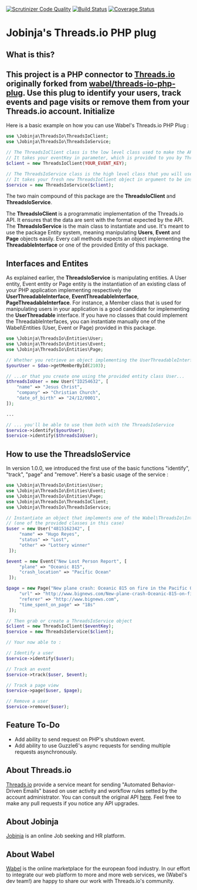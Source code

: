 [![Scrutinizer Code Quality](https://scrutinizer-ci.com/g/Wabel/threads-io-php-plug/badges/quality-score.png?b=master)](https://scrutinizer-ci.com/g/Wabel/threads-io-php-plug/?branch=1.0)
[![Build Status](https://travis-ci.org/Wabel/threads-io-php-plug.svg?branch=master)](https://travis-ci.org/Wabel/threads-io-php-plug)
[![Coverage Status](https://coveralls.io/repos/Wabel/threads-io-php-plug/badge.svg?branch=master&service=github)](https://coveralls.io/github/Wabel/threads-io-php-plug?branch=master)

Jobinja's Threads.io PHP plug
===========================

What is this?
-------------

This project is a PHP connector to [Threads.io](http://threads.io) originally forked from [wabel/threads-io-php-plug](https://github.com/Wabel/threads-io-php-plug). Use this plug to identify your users, track events and page visits or remove them from your Threads.io account.
Initialize
----------

Here is a basic example on how you can use Wabel's Threads.io PHP Plug :

```php
use \Jobinja\ThreadsIo\ThreadsIoClient;
use \Jobinja\ThreadsIo\ThreadsIoService;

// The ThreadsIoClient class is the low level class used to make the API calls.
// It takes your eventKey in parameter, which is provided to you by Threads.io
$client = new ThreadsIoClient(YOUR_EVENT_KEY);

// The ThreadsIoService class is the high level class that you will use with the Entities to make your API Calls
// It takes your fresh new ThreadsIoClient object in argument to be instantiate
$service = new ThreadsIoService($client);
```

The two main compound of this package are the **ThreadsIoClient** and **ThreadsIoService**.

The **ThreadsIoClient** is a programmatic implementation of the Threads.io API. It ensures that the data are sent with the format expected by the API.
The **ThreadsIoService** is the main class to instantiate and use. It's meant to use the package Entity system, meaning manipulating **Users**, **Event** and **Page** objects easily. Every call methods expects an object implementing the **<Entity>ThreadableInterface** or one of the provided Entity of this package.

Interfaces and Entites
----------------------

As explained earlier, the **ThreadsIoService** is manipulating entities. A User entity, Event entity or Page entity is the instantiation of an existing class of your PHP application implementing respectively the **UserThreadableInterface**, **EventThreadableInterface**, **PageThreadableInterface**. For instance, a Member class that is used for manipulating users in your application is a good candidate for implementing the **UserThreadable** interface.
If you have no classes that could implement the ThreadableInterfaces, you can instantiate manually one of the Wabel\Entities (User, Event or Page) provided in this package.

```php
use \Jobinja\ThreadsIo\Entities\User;
use \Jobinja\ThreadsIo\Entities\Event;
use \Jobinja\ThreadsIo\Entities\Page;

// Whether you retrieve an object implementing the UserThreadableInterface from your DB...
$yourUser = $dao->getMemberById(2103);

// ...or that you create one using the provided entity class User...
$threadsIoUser = new User("ID254632", [
    "name" => "Jesus Christ",
    "company" => "Christian Church",
    "date_of_birth" => "24/12/0001",
]);

...

// ... you'll be able to use them both with the ThreadsIoService
$service->identify($yourUser);
$service->identify($threadsIoUser);
```

How to use the ThreadsIoService
-------------------------------

In version 1.0.0, we introduced the first use of the basic functions "identify", "track", "page" and "remove".
Here's a basic usage of the service :


```php
use \Jobinja\ThreadsIo\Entities\User;
use \Jobinja\ThreadsIo\Entities\Event;
use \Jobinja\ThreadsIo\Entities\Page;
use \Jobinja\ThreadsIo\ThreadsIoClient;
use \Jobinja\ThreadsIo\ThreadsIoService;

// Instantiate an object that implements one of the Wabel\ThreadsIo\Interfaces
// (one of the provided classes in this case)
$user = new User("4815162342", [
     "name" => "Hugo Reyes",
     "status" => "Lost",
     "other" => "Lottery winner"
 ]);

$event = new Event("New Lost Person Report", [
     "plane" => "Oceanic 815",
     "crash_location" => "Pacific Ocean"
 ]);

$page = new Page("New plane crash: Oceanic 815 on fire in the Pacific Ocean", [
     "url" => "http://www.bignews.com/New-plane-crash-Oceanic-815-on-fire-in-the-Pacific-Ocean",
     "referer" => "http://www.bignews.com",
     "time_spent_on_page" => "18s"
 ]);

// Then grab or create a ThreadsIoService object
$client = new ThreadsIoClient($eventKey);
$service = new ThreadsIoService($client);

// Your now able to :

// Identify a user
$service->identify($user);

// Track an event
$service->track($user, $event);

// Track a page view
$service->page($user, $page);

// Remove a user
$service->remove($user);

```

Feature To-Do
--------------
 - Add ability to send request on PHP's shutdown event.
 - Add ability to use Guzzle6's async requests for sending multiple requests asynchronously.

About Threads.io
----------------
[Threads.io](https://threads.io/) provide a service meant for sending "Automated Behavior-Driven Emails" based on user activity and workflow rules setted by the account administrator.
You can consult the original API [here](https://docs.threads.io/). Feel free to make any pull requests if you notice any API upgrades.

About Jobinja
----------------
[Jobinja](https://jobinja.ir) is an online Job seeking and HR platform.

About Wabel
----------------
[Wabel](http://www.wabel.com) is the online marketplace for the european food industry. In our effort to integrate our web platform to more and more web services, we (Wabel's dev team!) are happy to share our work with Threads.io's community.